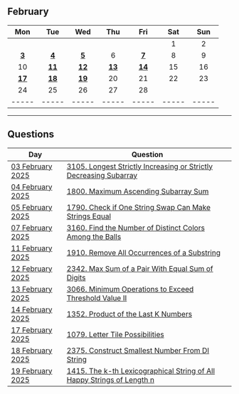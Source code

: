 February
---
| Mon | Tue | Wed | Thu | Fri | Sat | Sun |
| :---: | :---: | :---: | :---: | :---: | :---: | :---: |
|     |     |     |     |     | 1   | 2   |
| [**3**](03) | [**4**](04) | [**5**](05) | 6   | [**7**](07) | 8   | 9   |
| 10  | [**11**](11) | [**12**](12) | [**13**](13) | [**14**](14) | 15  | 16  |
| [**17**](17) | [**18**](18) | [**19**](19) | 20  | 21  | 22  | 23  |
| 24  | 25  | 26  | 27  | 28  |     |     |
| ----- | ----- | ----- | ----- | ----- | ----- | ----- |

---

Questions
---
| Day | Question |
| --- | --- |
| [03 February 2025](03) | [3105. Longest Strictly Increasing or Strictly Decreasing Subarray](https://leetcode.com/problems/longest-strictly-increasing-or-strictly-decreasing-subarray) |
| [04 February 2025](04) | [1800. Maximum Ascending Subarray Sum](https://leetcode.com/problems/maximum-ascending-subarray-sum) |
| [05 February 2025](05) | [1790. Check if One String Swap Can Make Strings Equal](https://leetcode.com/problems/check-if-one-string-swap-can-make-strings-equal) |
| [07 February 2025](07) | [3160. Find the Number of Distinct Colors Among the Balls](https://leetcode.com/problems/find-the-number-of-distinct-colors-among-the-balls) |
| [11 February 2025](11) | [1910. Remove All Occurrences of a Substring](https://leetcode.com/problems/remove-all-occurrences-of-a-substring) |
| [12 February 2025](12) | [2342. Max Sum of a Pair With Equal Sum of Digits](https://leetcode.com/problems/max-sum-of-a-pair-with-equal-sum-of-digits) |
| [13 February 2025](13) | [3066. Minimum Operations to Exceed Threshold Value II](https://leetcode.com/problems/minimum-operations-to-exceed-threshold-value-ii) |
| [14 February 2025](14) | [1352. Product of the Last K Numbers](https://leetcode.com/problems/product-of-the-last-k-numbers) |
| [17 February 2025](17) | [1079. Letter Tile Possibilities](https://leetcode.com/problems/letter-tile-possibilities) |
| [18 February 2025](18) | [2375. Construct Smallest Number From DI String](https://leetcode.com/problems/construct-smallest-number-from-di-string) |
| [19 February 2025](19) | [1415. The k-th Lexicographical String of All Happy Strings of Length n](https://leetcode.com/problems/the-k-th-lexicographical-string-of-all-happy-strings-of-length-n) |
